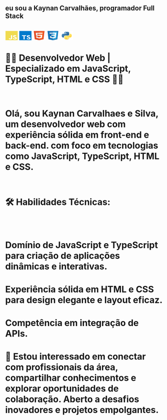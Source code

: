 ## eu sou a Kaynan Carvalhães, programador Full Stack

<div style="display: inline_block"><br>
  <img align="center" alt="Kaynan-Js" height="30" width="40" src="https://raw.githubusercontent.com/devicons/devicon/master/icons/javascript/javascript-plain.svg">
  <img align="center" alt="Kaynan-Ts" height="30" width="40" src="https://raw.githubusercontent.com/devicons/devicon/master/icons/typescript/typescript-plain.svg">
  <img align="center" alt="Kaynan-HTML" height="30" width="40" src="https://raw.githubusercontent.com/devicons/devicon/master/icons/html5/html5-original.svg">
  <img align="center" alt="Kaynan-CSS" height="30" width="40" src="https://raw.githubusercontent.com/devicons/devicon/master/icons/css3/css3-original.svg">
  <img align="center" alt="Kaynan-Python" height="30" width="40" src="https://raw.githubusercontent.com/devicons/devicon/master/icons/python/python-original.svg">
</div>
  
<div>
  <h1>  👨‍💻 Desenvolvedor Web | Especializado em JavaScript, TypeScript, HTML e CSS 👨‍💻</h1><br>
  <h1>Olá, sou Kaynan Carvalhaes e Silva, um desenvolvedor web com experiência sólida em front-end e back-end. com foco em tecnologias como JavaScript, TypeScript, HTML e CSS.</h1><br>
  <h1>🛠️ Habilidades Técnicas:</h1><br><br>
  <h1>Domínio de JavaScript e TypeScript para criação de aplicações dinâmicas e interativas.</h1>
  <h1>Experiência sólida em HTML e CSS para design elegante e layout eficaz.</h1>
  <h1>Competência em integração de APIs.</h1>
  <h1>🔗 Estou interessado em conectar com profissionais da área, compartilhar conhecimentos e explorar oportunidades de colaboração. Aberto a desafios inovadores e projetos empolgantes.</h1>




</div>
